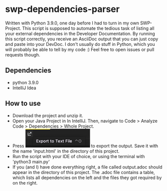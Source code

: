 # swp-dependencies-parser
Written with Python 3.9.0, one day before I had to turn in my own SWP-Project.
This script is supposed to automate the tedious task of listing all your external dependencies in the Developer Documentation.
By running this script correctly, you receive an AsciiDoc output that you can just copy and paste into your DevDoc. I don't usually do stuff in Python,
which you will probably be able to tell by my code :) Feel free to open issues or pull requests though.

## Dependencies
- python 3.9.0
- IntelliJ Idea

## How to use
- Download the project and unzip it.
- Open your Java Project in In IntelliJ. Then, navigate to Code > Analyze Code > Dependencies > Whole Project.
- Press ![img.png](img.png) to export the output. Save it with the name 'input.html' in the directory of this project.
- Run the script with your IDE of choice, or using the terminal with 'python3 main.py'
- If you (and I) have done everything right, a file called output.adoc should appear in the directory of this project. The .adoc file contains a table, which lists all dependencies on the left and the files they got required by on the right.
